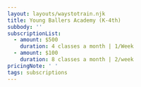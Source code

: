 ```yaml
---
layout: layouts/waystotrain.njk
title: Young Ballers Academy (K-4th)
subbody: ''
subscriptionList:
  - amount: $500
    duration: 4 classes a month | 1/Week
  - amount: $100
    duration: 8 classes a month | 2/week
pricingNote: ' '
tags: subscriptions
---
```


